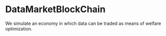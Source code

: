 # DataMarketBlockChain
We simulate an economy in which data can be traded as means of welfare optimization.
